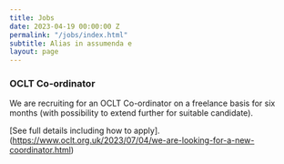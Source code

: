 ```yaml
---
title: Jobs
date: 2023-04-19 00:00:00 Z
permalink: "/jobs/index.html"
subtitle: Alias in assumenda e
layout: page
---
```


### OCLT Co-ordinator

We are recruiting for an OCLT Co-ordinator on a freelance basis for six months (with possibility to extend further for suitable candidate).

[See full details including how to apply].(https://www.oclt.org.uk/2023/07/04/we-are-looking-for-a-new-coordinator.html)